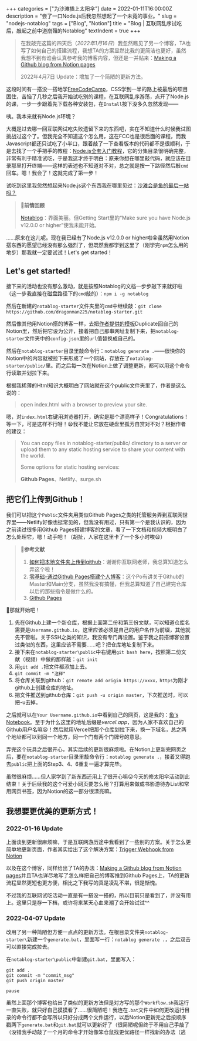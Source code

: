 +++
categories = ["为沙滩插上太阳伞"]
date = 2022-01-11T16:00:00Z
description = "尝了一口Node.js后我忽然想起了一个未竟的事业。"
slug = "nodejs-notablog"
tags = ["Blog", "Notion"]
title = "Blog | 互联网乱序试吃后，敲起之前中道崩殂的Notablog"
textIndent = true
+++
> 在我敲完这篇的四天后（_2022年1月16日_）我忽然瞧见了另一个博客，TA也写了如何自己的搭建流程，我想TA的方案显然比我的更简洁也更好，虽然我想不到有谁会认真参考我的博客内容，但还是一并贴来：[Making a Github blog from Notion pages](https://janakymurthy.github.io/making_blog_from_notion_pages.html)
> 
> 2022年4月7日 Update：增加了一个简陋的更新方法。

这段时间有一搭没一搭地学[FreeCodeCamp](chinese.freecodecamp.org)，CSS学到一半的路上被最后的项目困住，苦恼了几秒之后我开始试吃别的课程，在互联网乱序游荡，点开了Node.js的课，一步一步跟着先下载各种安装包，在`Install`按下没多久忽然发现——

咦。我本来就有Node.js环境？

大概是过去哪一回互联网试吃失败遗留下来的东西吧，实在不知道什么时候我试图挑战过这个了。但我完全不知道这个怎么用，这在FCC也是很后面的课程，而我Javascript都还只试吃了小半口，跟着敲了一下查看版本的代码都不是很顺利，于是去找了一个手把手的教程：[Node.js全套入门教程](https://www.bilibili.com/video/BV1a34y167AZ?p=5)，它的分集目录很明确完整，非常有利于精准试吃，于是我这才终于明白：原来你想在哪里敲代码，就应该在目录那里打开终端——这样的表述也不知道对不对，总之就是按一下路径然后敲`cmd`回车。嗯！我会了！这就完成了第一步！

试吃到这里我忽然想起来Node.js这个东西我在哪里见过：[沙滩会是鱼的最后一站吗？](https://gregueria.vercel.app/posts/%E6%B2%99%E6%BB%A9%E4%BC%9A%E6%98%AF%E9%B1%BC%E7%9A%84%E6%9C%80%E5%90%8E%E4%B8%80%E7%AB%99%E5%90%97/)

> 📌**前情回顾**
>
> [Notablog](https://github.com/dragonman225/notablog)：界面美丽。但Getting Start里的“Make sure you have Node.js v12.0.0 or higher”使我未能开始。

……原来在这儿呢。现在我已经有了Node.js v12.0.0 or higher啦😝虽然用Notion搭东西的愿望已经没有那么强烈了，但既然我都学到这里了（刚学完`npm`怎么用的地步）那我就一定要试试！Let's get started！

## Let's get started!

接下来的活动也没有那么激动，就是按照Notablog的文档一步步敲下来就好啦（这一步我直接在磁盘路径下的`cmd`敲的）：`npm i -g notablog`

然后在新建的`notablog-starter`文件夹里的`cmd`中继续敲：`git clone https://github.com/dragonman225/notablog-starter.git`

然后像其他用Notion搭的博客一样，去把[作者提供的模板](https://www.notion.so/b6fcf809ca5047b89f423948dce013a0?v=03ddc4d6130a47f8b68e74c9d0061de2)Duplicate回自己的Notion里，然后把它设为公开，接着把自己那串网址复制下来，把`notablog-starter`文件夹中的`config-json`里的`url`值替换成自己的。

然后在`notablog-starter`目录里敲命令行：`notablog generate .`——很快你的Notion中的内容就被拉下来形成了一个网站，存放在了`notablog-starter/public/`里。而之后每一次在Notion上做了调整更新，都可以用这个命令行读取并划拉下来。

根据我稀薄的Html知识大概明白了网站就在这个public文件夹里了，作者是这么说的：

> open index.html with a browser to preview your site.

嗯，对`index.html`右键用浏览器打开，确实是那个漂亮样子！Congratulations！等一下，可是这样不行呀！😫我不能让它放在硬盘里孤芳自赏对不对？根据作者的建议：

> You can copy files in notablog-starter/public/ directory to a server or upload them to any static hosting service to share your content with the world.
>
> Some options for static hosting services:
>
> **Github Pages**、Netlify、surge.sh

## 把它们上传到Github！

我们可以把这个`Public`文件夹用类似Github Pages之类的托管服务弄到互联网世界里——Netlify好像也挺常见的，但我没有用过，只有第一个是我认识的，因为之前读过很多用Github Pages搭建博客的文章，看了一下文档和视频大概明白了怎么处理它，嗯！动手吧！（胡扯，人家在这里卡了一个多小时唉😫）

> 💨**参考文献**
>
> 1. [如何把本地文件夹上传到github](https://blog.csdn.net/littlely_ll/article/details/80054481)：谢谢你互联网老师，我总算知道怎么弄这个啦！
> 2. [零基础-通过Github Pages搭建个人博客](https://www.bilibili.com/video/BV1Xh411b7wh?p=3&share_source=copy_web)：这个Po有讲关于Github的Master和Main分支，虽然我没有搞懂，但我总算知道了自己建完仓库以后的那些指令是做什么的。
> 3. [Github Pages](https://pages.github.com/)

🧐那就开始吧！

1. 先在Github上建一个新仓库，根据上面第二份和第三份文献，可以知道仓库名需要是`Username.github.io`，这里应该必须是自己的用户名作为前缀，其他就先不管啦。关于SSH之类的知识，我没有专门再设置。鉴于我之前搭博客设置过类似的东西，这里应该不需要……吧？把仓库地址复制下来。
2. 接下来在`notablog-starter\public`中右键用`git bash here`，按照第二份文献（视频）中做的那样敲：`git init`
3. 用`git add .`把文件都添加上去。
4. `git commit -m "注释"`
5. 将仓库关联到github：`git remote add origin https://xxxx，https`为刚才github上创建仓库的地址。
6. 把文件推送到github仓库：`git push -u origin master`，下次推送时，可以把-u去掉。

之后就可以在`Your Username.github.io`中看到自己的网页，这是我的：[鱼’s Notebook](https://teetotaler.vercel.app/)。至于为什么这里的地址后缀是*vercel.app*，因为人家不喜欢自己的Github用户名嘛😫！然后就用Vercel把那个仓库划拉下来，换一下域名，总之两个地址都可以到同一个地方，同一个门有两个门牌号的意思。

弄完这个玩具之后很开心，其实后续的更新很麻烦啦。在Notion上更新完网页之后，要在`notablog-starter`目录里敲命令行：`notablog generate .`，接着又得跑去`public`把上面的Step3、4、6重复一遍才算完毕。

虽然很麻烦……但人家学到了新东西还用上了很开心嘛😝今天的修太阳伞活动到此结束！关于后续我的这个可爱小网页要怎么用？打算用来做成书影游待办List和常用网页书签，因为Notion的这一部分很漂亮嘛。

## 我想要更优美的更新方式！

### 2022-01-16 Update

上面谈到更新很麻烦嘛，于是互联网游历途中我看到了一些别的方案。关于怎么更简单地更新页面，作者其实给出了这个解决方案：[Trigger Webhook from Notion](https://github.com/dragonman225/trigger-webhook-from-notiony)

以及在这个博客，同样给出了TA的办法：[Making a Github blog from Notion pages](https://janakymurthy.github.io/making_blog_from_notion_pages.html)并且TA也详尽地写了怎么样把自己的博客推到Github Pages上，TA的更新流程显然更短也更方便，相比之下我写的真是凌乱不堪，很是惭愧。

不过我的互联网试吃活动一直是有一搭没一搭的，所以目前只是看到了，并没有用上。这里只是存一下档，或许将来某天心血来潮了会开始试试^^

### 2022-04-07 Update

改用了另一种简陋但方便一点点的更新方法。在根目录文件夹`notablog-starter\`新建一个`generate.bat`，里面写一行：`notablog generate .`，之后双击可以直接完成拉去。

在`notablog-starter\public`中新建`git.bat`，里面写入：

```
git add .
git commit -m "commit_msg"
git push origin master

pause
```

虽然上面那个博客也给出了类似的更新方法但是对方写的那个`Workflow.sh`我运行一直失败，就只好自己摸摸看了……很简陋吧！我连在`.bat`文件中如何更改运行目录的命令行都不会写所以只好分成两个文件运行，以后Notion更新完之后按顺序戳两下`generate.bat`和`git.bat`就可以更新好了（很简陋呢但终于不用自己手敲了（没错我手动敲了一个月的命令才开始像笨仓鼠找更优路径一样找新的办法（逃
